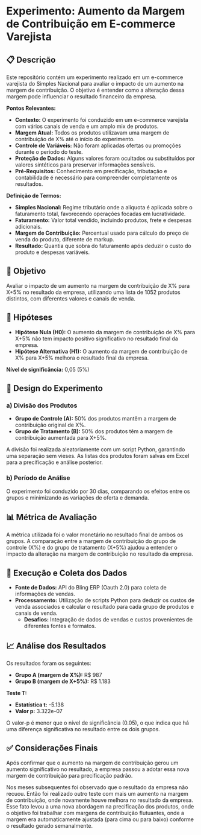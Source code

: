 # Experimento: Aumento da Margem de Contribuição em E-commerce Varejista

## 📋 Descrição

Este repositório contém um experimento realizado em um e-commerce varejista do Simples Nacional para avaliar o impacto de um aumento na margem de contribuição. O objetivo é entender como a alteração dessa margem pode influenciar o resultado financeiro da empresa.

**Pontos Relevantes:**

- **Contexto:** O experimento foi conduzido em um e-commerce varejista com vários canais de venda e um amplo mix de produtos.
- **Margem Atual:** Todos os produtos utilizavam uma margem de contribuição de X% até o início do experimento.
- **Controle de Variáveis:** Não foram aplicadas ofertas ou promoções durante o período do teste.
- **Proteção de Dados:** Alguns valores foram ocultados ou substituídos por valores sintéticos para preservar informações sensíveis.
- **Pré-Requisitos:** Conhecimento em precificação, tributação e contabilidade é necessário para compreender completamente os resultados.

**Definição de Termos:**

- **Simples Nacional:** Regime tributário onde a alíquota é aplicada sobre o faturamento total, favorecendo operações focadas em lucratividade.
- **Faturamento:** Valor total vendido, incluindo produtos, frete e despesas adicionais.
- **Margem de Contribuição:** Percentual usado para cálculo do preço de venda do produto, diferente de markup.
- **Resultado:** Quantia que sobra do faturamento após deduzir o custo do produto e despesas variáveis.

## 🎯 Objetivo

Avaliar o impacto de um aumento na margem de contribuição de X% para X+5% no resultado da empresa, utilizando uma lista de 1052 produtos distintos, com diferentes valores e canais de venda.

## 🧩 Hipóteses

- **Hipótese Nula (H0):** O aumento da margem de contribuição de X% para X+5% não tem impacto positivo significativo no resultado final da empresa.
- **Hipótese Alternativa (H1):** O aumento da margem de contribuição de X% para X+5% melhora o resultado final da empresa.

**Nível de significância:** 0,05 (5%)

## 🧪 Design do Experimento

### a) Divisão dos Produtos

- **Grupo de Controle (A):** 50% dos produtos mantêm a margem de contribuição original de X%.
- **Grupo de Tratamento (B):** 50% dos produtos têm a margem de contribuição aumentada para X+5%.

A divisão foi realizada aleatoriamente com um script Python, garantindo uma separação sem vieses. As listas dos produtos foram salvas em Excel para a precificação e análise posterior.

### b) Período de Análise

O experimento foi conduzido por 30 dias, comparando os efeitos entre os grupos e minimizando as variações de oferta e demanda.

## 📊 Métrica de Avaliação

A métrica utilizada foi o valor monetário no resultado final de ambos os grupos. A comparação entre a margem de contribuição do grupo de controle (X%) e do grupo de tratamento (X+5%) ajudou a entender o impacto da alteração na margem de contribuição no resultado da empresa.

## 🚀 Execução e Coleta dos Dados

- **Fonte de Dados:** API do Bling ERP (Oauth 2.0) para coleta de informações de vendas.
- **Processamento:** Utilização de scripts Python para deduzir os custos de venda associados e calcular o resultado para cada grupo de produtos e canais de venda.
  - **Desafios:** Integração de dados de vendas e custos provenientes de diferentes fontes e formatos.

## 📈 Análise dos Resultados

Os resultados foram os seguintes:

- **Grupo A (margem de X%):** R$ 987
- **Grupo B (margem de X+5%):** R$ 1.183

**Teste T:**
- **Estatística t:** -5.138
- **Valor p:** 3.322e-07

O valor-p é menor que o nível de significância (0.05), o que indica que há uma diferença significativa no resultado entre os dois grupos.

## ✅ Considerações Finais

Após confirmar que o aumento na margem de contribuição gerou um aumento significativo no resultado, a empresa passou a adotar essa nova margem de contribuição para precificação padrão.

Nos meses subsequentes foi observado que o resultado da empresa não recuou. Então foi realizado outro teste com mais um aumento na margem de contribuição, onde novamente houve melhora no resultado da empresa. Esse fato levou a uma nova abordagem na precificação dos produtos, onde o objetivo foi trabalhar com margens de contribuição flutuantes, onde a margem era automaticamente ajustada (para cima ou para baixo) conforme o resultado gerado semanalmente.
